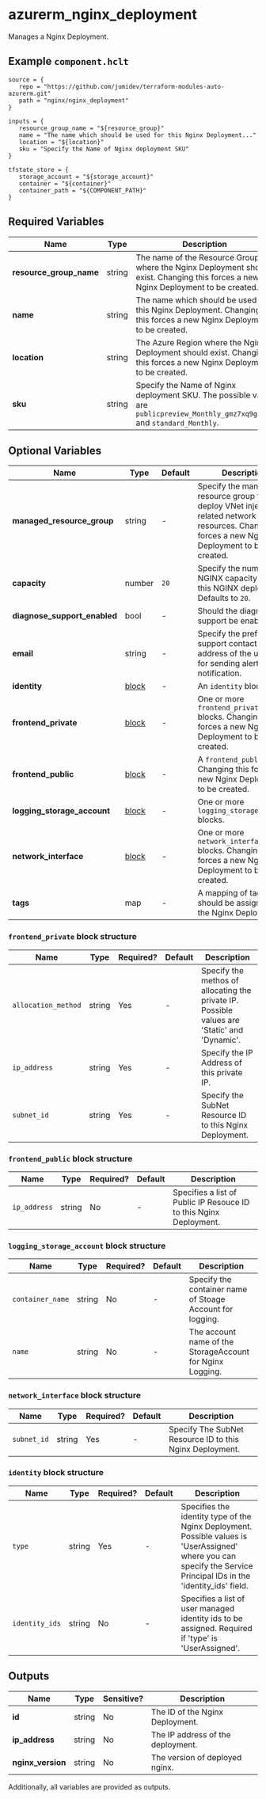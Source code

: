# azurerm_nginx_deployment

Manages a Nginx Deployment.

## Example `component.hclt`

```hcl
source = {
   repo = "https://github.com/jumidev/terraform-modules-auto-azurerm.git"   
   path = "nginx/nginx_deployment"   
}

inputs = {
   resource_group_name = "${resource_group}"   
   name = "The name which should be used for this Nginx Deployment..."   
   location = "${location}"   
   sku = "Specify the Name of Nginx deployment SKU"   
}

tfstate_store = {
   storage_account = "${storage_account}"   
   container = "${container}"   
   container_path = "${COMPONENT_PATH}"   
}

```

## Required Variables

| Name | Type |  Description |
| ---- | --------- |  ----------- |
| **resource_group_name** | string |  The name of the Resource Group where the Nginx Deployment should exist. Changing this forces a new Nginx Deployment to be created. | 
| **name** | string |  The name which should be used for this Nginx Deployment. Changing this forces a new Nginx Deployment to be created. | 
| **location** | string |  The Azure Region where the Nginx Deployment should exist. Changing this forces a new Nginx Deployment to be created. | 
| **sku** | string |  Specify the Name of Nginx deployment SKU. The possible value are `publicpreview_Monthly_gmz7xq9ge3py` and `standard_Monthly`. | 

## Optional Variables

| Name | Type |  Default  |  Description |
| ---- | --------- |  ----------- | ----------- |
| **managed_resource_group** | string |  -  |  Specify the managed resource group to deploy VNet injection related network resources. Changing this forces a new Nginx Deployment to be created. | 
| **capacity** | number |  `20`  |  Specify the number of NGINX capacity units for this NGINX deployment. Defaults to `20`. | 
| **diagnose_support_enabled** | bool |  -  |  Should the diagnosis support be enabled? | 
| **email** | string |  -  |  Specify the preferred support contact email address of the user used for sending alerts and notification. | 
| **identity** | [block](#identity-block-structure) |  -  |  An `identity` block. | 
| **frontend_private** | [block](#frontend_private-block-structure) |  -  |  One or more `frontend_private` blocks. Changing this forces a new Nginx Deployment to be created. | 
| **frontend_public** | [block](#frontend_public-block-structure) |  -  |  A `frontend_public` block. Changing this forces a new Nginx Deployment to be created. | 
| **logging_storage_account** | [block](#logging_storage_account-block-structure) |  -  |  One or more `logging_storage_account` blocks. | 
| **network_interface** | [block](#network_interface-block-structure) |  -  |  One or more `network_interface` blocks. Changing this forces a new Nginx Deployment to be created. | 
| **tags** | map |  -  |  A mapping of tags which should be assigned to the Nginx Deployment. | 

### `frontend_private` block structure

| Name | Type | Required? | Default | Description |
| ---- | ---- | --------- | ------- | ----------- |
| `allocation_method` | string | Yes | - | Specify the methos of allocating the private IP. Possible values are 'Static' and 'Dynamic'. |
| `ip_address` | string | Yes | - | Specify the IP Address of this private IP. |
| `subnet_id` | string | Yes | - | Specify the SubNet Resource ID to this Nginx Deployment. |

### `frontend_public` block structure

| Name | Type | Required? | Default | Description |
| ---- | ---- | --------- | ------- | ----------- |
| `ip_address` | string | No | - | Specifies a list of Public IP Resouce ID to this Nginx Deployment. |

### `logging_storage_account` block structure

| Name | Type | Required? | Default | Description |
| ---- | ---- | --------- | ------- | ----------- |
| `container_name` | string | No | - | Specify the container name of Stoage Account for logging. |
| `name` | string | No | - | The account name of the StorageAccount for Nginx Logging. |

### `network_interface` block structure

| Name | Type | Required? | Default | Description |
| ---- | ---- | --------- | ------- | ----------- |
| `subnet_id` | string | Yes | - | Specify The SubNet Resource ID to this Nginx Deployment. |

### `identity` block structure

| Name | Type | Required? | Default | Description |
| ---- | ---- | --------- | ------- | ----------- |
| `type` | string | Yes | - | Specifies the identity type of the Nginx Deployment. Possible values is 'UserAssigned' where you can specify the Service Principal IDs in the 'identity_ids' field. |
| `identity_ids` | string | No | - | Specifies a list of user managed identity ids to be assigned. Required if 'type' is 'UserAssigned'. |



## Outputs

| Name | Type | Sensitive? | Description |
| ---- | ---- | --------- | --------- |
| **id** | string | No  | The ID of the Nginx Deployment. | 
| **ip_address** | string | No  | The IP address of the deployment. | 
| **nginx_version** | string | No  | The version of deployed nginx. | 

Additionally, all variables are provided as outputs.
